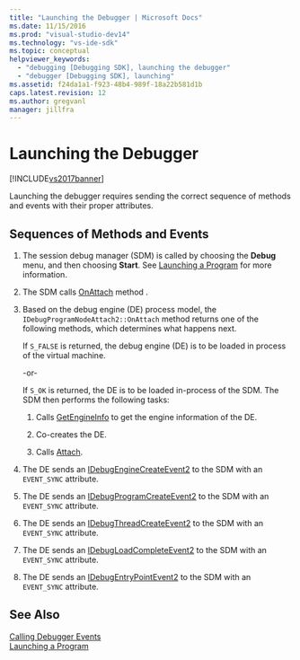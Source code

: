 ```yaml
---
title: "Launching the Debugger | Microsoft Docs"
ms.date: 11/15/2016
ms.prod: "visual-studio-dev14"
ms.technology: "vs-ide-sdk"
ms.topic: conceptual
helpviewer_keywords: 
  - "debugging [Debugging SDK], launching the debugger"
  - "debugger [Debugging SDK], launching"
ms.assetid: f24da1a1-f923-48b4-989f-18a22b581d1b
caps.latest.revision: 12
ms.author: gregvanl
manager: jillfra
---
```

# Launching the Debugger
[!INCLUDE[vs2017banner](../../includes/vs2017banner.md)]

Launching the debugger requires sending the correct sequence of methods and events with their proper attributes.  
  
## Sequences of Methods and Events  
  
1. The session debug manager (SDM) is called by choosing the **Debug** menu, and then choosing **Start**. See [Launching a Program](../../extensibility/debugger/launching-a-program.md) for more information.  
  
2. The SDM calls [OnAttach](../../extensibility/debugger/reference/idebugprogramnodeattach2-onattach.md) method .  
  
3. Based on the debug engine (DE) process model, the `IDebugProgramNodeAttach2::OnAttach` method returns one of the following methods, which determines what happens next.  
  
     If `S_FALSE` is returned, the debug engine (DE) is to be loaded in process of the virtual machine.  
  
     -or-  
  
     If `S_OK` is returned, the DE is to be loaded in-process of the SDM. The SDM then performs the following tasks:  
  
    1.  Calls [GetEngineInfo](../../extensibility/debugger/reference/idebugprogramnode2-getengineinfo.md) to get the engine information of the DE.  
  
    2.  Co-creates the DE.  
  
    3.  Calls [Attach](../../extensibility/debugger/reference/idebugengine2-attach.md).  
  
4. The DE sends an [IDebugEngineCreateEvent2](../../extensibility/debugger/reference/idebugenginecreateevent2.md) to the SDM with an `EVENT_SYNC` attribute.  
  
5. The DE sends an [IDebugProgramCreateEvent2](../../extensibility/debugger/reference/idebugprogramcreateevent2.md) to the SDM with an `EVENT_SYNC` attribute.  
  
6. The DE sends an [IDebugThreadCreateEvent2](../../extensibility/debugger/reference/idebugthreadcreateevent2.md) to the SDM with an `EVENT_SYNC` attribute.  
  
7. The DE sends an [IDebugLoadCompleteEvent2](../../extensibility/debugger/reference/idebugloadcompleteevent2.md) to the SDM with an `EVENT_SYNC` attribute.  
  
8. The DE sends an [IDebugEntryPointEvent2](../../extensibility/debugger/reference/idebugentrypointevent2.md) to the SDM with an `EVENT_SYNC` attribute.  
  
## See Also  
 [Calling Debugger Events](../../extensibility/debugger/calling-debugger-events.md)   
 [Launching a Program](../../extensibility/debugger/launching-a-program.md)
